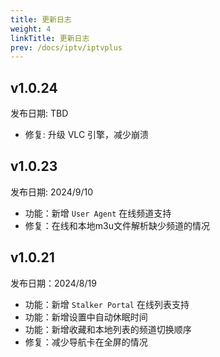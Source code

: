 ```yaml
---
title: 更新日志
weight: 4
linkTitle: 更新日志
prev: /docs/iptv/iptvplus
---
```


## v1.0.24

发布日期: TBD

- 修复: 升级 VLC 引擎，减少崩溃

## v1.0.23

发布日期: 2024/9/10

- 功能：新增 `User Agent` 在线频道支持
- 修复：在线和本地m3u文件解析缺少频道的情况

## v1.0.21

发布日期：2024/8/19

- 功能：新增 `Stalker Portal` 在线列表支持
- 功能：新增设置中自动休眠时间
- 功能：新增收藏和本地列表的频道切换顺序
- 修复：减少导航卡在全屏的情况
